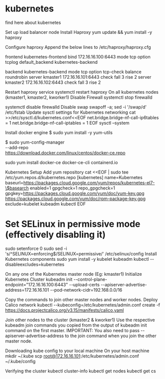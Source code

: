 # kubernetes
find here about kubernetes


Set up load balancer node
Install Haproxy
yum update && yum install -y haproxy	

Configure haproxy
Append the below lines to /etc/haproxy/haproxy.cfg

frontend kubernetes-frontend
    bind 172.16.16.100:6443
    mode tcp
    option tcplog
    default_backend kubernetes-backend

backend kubernetes-backend
    mode tcp
    option tcp-check
    balance roundrobin
    server kmaster1 172.16.16.101:6443 check fall 3 rise 2
    server kmaster2 172.16.16.102:6443 check fall 3 rise 2

Restart haproxy service
systemctl restart haproxy
On all kubernetes nodes (kmaster1, kmaster2, kworker1)
Disable Firewall
systemctl stop firewalld

systemctl disable firewalld
Disable swap
swapoff -a; sed -i '/swap/d' /etc/fstab
Update sysctl settings for Kubernetes networking
cat >>/etc/sysctl.d/kubernetes.conf<<EOF
net.bridge.bridge-nf-call-ip6tables = 1
net.bridge.bridge-nf-call-iptables = 1
EOF
sysctl –system

Install docker engine
$ sudo yum install -y yum-utils

$ sudo yum-config-manager \
    --add-repo \
    https://download.docker.com/linux/centos/docker-ce.repo

sudo yum install docker-ce docker-ce-cli containerd.io

Kubernetes Setup
Add yum repository
cat <<EOF | sudo tee /etc/yum.repos.d/kubernetes.repo
[kubernetes]
name=Kubernetes
baseurl=https://packages.cloud.google.com/yum/repos/kubernetes-el7-\$basearch
enabled=1
gpgcheck=1
repo_gpgcheck=1
gpgkey=https://packages.cloud.google.com/yum/doc/yum-key.gpg https://packages.cloud.google.com/yum/doc/rpm-package-key.gpg
exclude=kubelet kubeadm kubectl
EOF

# Set SELinux in permissive mode (effectively disabling it)
sudo setenforce 0
sudo sed -i 's/^SELINUX=enforcing$/SELINUX=permissive/' /etc/selinux/config
Install Kubernetes components
sudo yum install -y kubelet kubeadm kubectl --disableexcludes=kubernetes

On any one of the Kubernetes master node (Eg: kmaster1)
Initialize Kubernetes Cluster
kubeadm init --control-plane-endpoint="172.16.16.100:6443" --upload-certs --apiserver-advertise-address=172.16.16.101 --pod-network-cidr=192.168.0.0/16


Copy the commands to join other master nodes and worker nodes.
Deploy Calico network
kubectl --kubeconfig=/etc/kubernetes/admin.conf create -f https://docs.projectcalico.org/v3.15/manifests/calico.yaml


Join other nodes to the cluster (kmaster2 & kworker1)
Use the respective kubeadm join commands you copied from the output of kubeadm init command on the first master.
IMPORTANT: You also need to pass --apiserver-advertise-address to the join command when you join the other master node.

Downloading kube config to your local machine
On your host machine
mkdir ~/.kube
scp root@172.16.16.101:/etc/kubernetes/admin.conf ~/.kube/config

Verifying the cluster
kubectl cluster-info
kubectl get nodes
kubectl get cs



